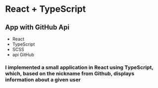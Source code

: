 # React + TypeScript

## App with GitHub Api
- React
- TypeScript
- SCSS
- api GitHub
### I implemented a small application in React using TypeScript, which, based on the nickname from Github, displays information about a given user
